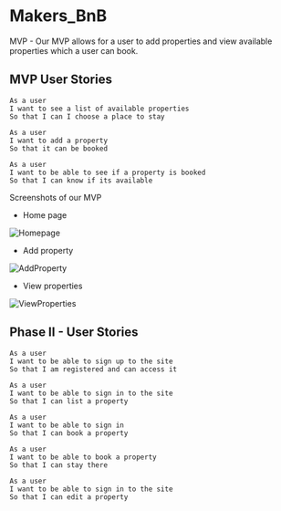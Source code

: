 # Makers_BnB

MVP - Our MVP allows for a user to add properties and view available properties which a user can book. 

## MVP User Stories

```
As a user 
I want to see a list of available properties
So that I can I choose a place to stay

As a user
I want to add a property 
So that it can be booked

As a user 
I want to be able to see if a property is booked 
So that I can know if its available

```

Screenshots of our MVP

- Home page
 
![Homepage](https://user-images.githubusercontent.com/10349072/142026081-acc2b31f-9d09-416e-9b12-11348b119bdb.png)

- Add property 

![AddProperty](https://user-images.githubusercontent.com/10349072/142026216-a84aef77-7888-485e-b570-b0a183f722f6.png)

- View properties 

![ViewProperties](https://user-images.githubusercontent.com/10349072/142026314-1851f2db-7bdd-4d11-a366-1051db48acaf.png)


## Phase II - User Stories 

```
As a user 
I want to be able to sign up to the site 
So that I am registered and can access it

As a user 
I want to be able to sign in to the site
So that I can list a property

As a user
I want to be able to sign in 
So that I can book a property

As a user 
I want to be able to book a property
So that I can stay there

As a user 
I want to be able to sign in to the site
So that I can edit a property

```
